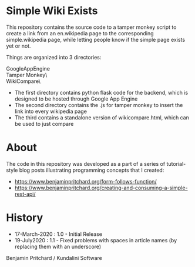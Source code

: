 # Simple Wiki Exists

This repository contains the source code to a tamper monkey script to create a link from an en.wikipedia page to the corresponding simple.wikipedia page, while letting people know if the simple page exists yet or not.

Things are organized into 3 directories:

GoogleAppEngine\
Tamper Monkey\  
WikiCompare\

* The first directory contains python flask code for the backend, which is designed to be hosted through Google App Engine  
* The second directory contains the .js for tamper monkey to insert the link into every wikipedia page  
* The third contains a standalone version of wikicompare.html, which can be used to just compare  

# About

The code in this repository was developed as a part of a series of tutorial-style blog posts illustrating programming concepts that I created:

* https://www.benjaminpritchard.org/form-follows-function/
* https://www.benjaminpritchard.org/creating-and-consuming-a-simple-rest-api/

# History

* 17-March-2020 : 1.0 - Initial Release
* 19-July2020   : 1.1 - Fixed problems with spaces in article names (by replacing them with an underscore)    

Benjamin Pritchard / Kundalini Software  

